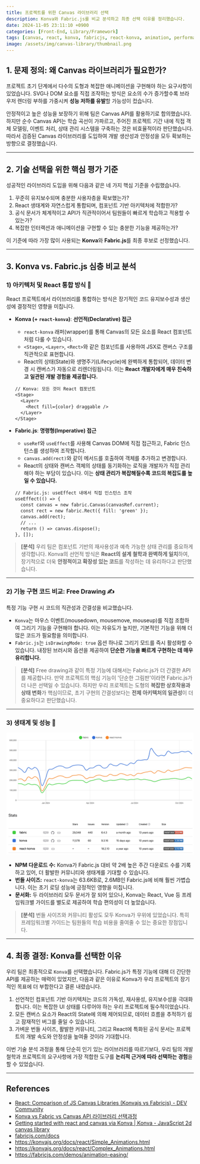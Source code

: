 ```yaml
---
title: 프로젝트를 위한 Canvas 라이브러리 선택
description: Konva와 Fabric.js를 비교 분석하고 최종 선택 이유를 정리했습니다.
date: 2024-11-05 23:11:10 +0900
categories: [Front-End, Library/Framework]
tags: [canvas, react, konva, fabricjs, react-konva, animation, performance, comparison]
image: /assets/img/canvas-library/thumbnail.png
---
```


## 1. 문제 정의: 왜 Canvas 라이브러리가 필요한가?

프로젝트 초기 단계에서 다수의 도형과 복잡한 애니메이션을 구현해야 하는 요구사항이 있었습니다. SVG나 DOM 요소를 직접 조작하는 방식은 요소의 수가 증가할수록 브라우저 렌더링 부하를 가중시켜 **성능 저하를 유발**할 가능성이 컸습니다.

안정적이고 높은 성능을 보장하기 위해 팀은 Canvas API를 활용하기로 합의했습니다. 하지만 순수 Canvas API는 학습 곡선이 가파르고, 주어진 프로젝트 기간 내에 직접 객체 모델링, 이벤트 처리, 상태 관리 시스템을 구축하는 것은 비효율적이라 판단했습니다. 따라서 검증된 Canvas 라이브러리를 도입하여 개발 생산성과 안정성을 모두 확보하는 방향으로 결정했습니다.

-----

## 2. 기술 선택을 위한 핵심 평가 기준

성공적인 라이브러리 도입을 위해 다음과 같은 네 가지 핵심 기준을 수립했습니다.

1. 꾸준히 유지보수되며 충분한 사용자층을 확보했는가?
2. React 생태계와 자연스럽게 통합되며, 컴포넌트 기반 아키텍처에 적합한가?
3. 공식 문서가 체계적이고 API가 직관적이어서 팀원들이 빠르게 학습하고 적용할 수 있는가?
4. 복잡한 인터랙션과 애니메이션을 구현할 수 있는 충분한 기능을 제공하는가?

이 기준에 따라 가장 많이 사용되는 **Konva**와 **Fabric.js**를 최종 후보로 선정했습니다.

-----

## 3. Konva vs. Fabric.js 심층 비교 분석

### **1) 아키텍처 및 React 통합 방식** 🧐

React 프로젝트에서 라이브러리를 통합하는 방식은 장기적인 코드 유지보수성과 생산성에 결정적인 영향을 미칩니다.

  * **Konva (+ `react-konva`)**: **선언적(Declarative) 접근**

      * `react-konva` 래퍼(wrapper)를 통해 Canvas의 모든 요소를 React 컴포넌트처럼 다룰 수 있습니다.
      * `<Stage>`, `<Layer>`, `<Rect>`와 같은 컴포넌트를 사용하여 JSX로 캔버스 구조를 직관적으로 표현합니다.
      * React의 상태(State)와 생명주기(Lifecycle)에 완벽하게 통합되어, 데이터 변경 시 캔버스가 자동으로 리렌더링됩니다. 이는 **React 개발자에게 매우 친숙하고 일관된 개발 경험을 제공합니다.**

    <!-- end list -->

    ```tsx
    // Konva: 모든 것이 React 컴포넌트
    <Stage>
      <Layer>
        <Rect fill={color} draggable />
      </Layer>
    </Stage>
    ```

  * **Fabric.js**: **명령형(Imperative) 접근**

      * `useRef`와 `useEffect`를 사용해 Canvas DOM에 직접 접근하고, Fabric 인스턴스를 생성하여 조작합니다.
      * `canvas.add(rect)`와 같이 메서드를 호출하여 객체를 추가하고 변경합니다.
      * React의 상태와 캔버스 객체의 상태를 동기화하는 로직을 개발자가 직접 관리해야 하는 부담이 있습니다. 이는 **상태 관리가 복잡해질수록 코드의 복잡도를 높일 수 있습니다.**

    <!-- end list -->

    ```tsx
    // Fabric.js: useEffect 내에서 직접 인스턴스 조작
    useEffect(() => {
      const canvas = new fabric.Canvas(canvasRef.current);
      const rect = new fabric.Rect({ fill: 'green' });
      canvas.add(rect);
      // ...
      return () => canvas.dispose();
    }, []);
    ```

> **[분석]** 우리 팀은 컴포넌트 기반의 재사용성과 예측 가능한 상태 관리를 중요하게 생각합니다. Konva의 선언적 방식은 **React의 설계 철학과 완벽하게 일치**하여, 장기적으로 더욱 **안정적이고 확장성 있는 코드**를 작성하는 데 유리하다고 판단했습니다.

-----

### **2) 기능 구현 코드 비교: Free Drawing** ✍️

특정 기능 구현 시 코드의 직관성과 간결성을 비교했습니다.

  * `Konva`는 마우스 이벤트(mousedown, mousemove, mouseup)를 직접 조합하여 그리기 기능을 구현해야 합니다. 이는 자유도가 높지만, 기본적인 기능을 위해 더 많은 코드가 필요함을 의미합니다.
  * `Fabric.js`는 `isDrawingMode: true` 옵션 하나로 그리기 모드를 즉시 활성화할 수 있습니다. 내장된 브러시와 옵션을 제공하여 **단순한 기능을 빠르게 구현하는 데 매우 유리합니다.**

> **[분석]** Free drawing과 같이 특정 기능에 대해서는 Fabric.js가 더 간결한 API를 제공합니다. 만약 프로젝트의 핵심 기능이 '단순한 그림판'이라면 Fabric.js가 더 나은 선택일 수 있습니다. 하지만 우리 프로젝트는 도형의 **복잡한 상호작용과 상태 변화**가 핵심이므로, 초기 구현의 간결성보다는 **전체 아키텍처의 일관성**이 더 중요하다고 판단했습니다.

-----

### **3) 생태계 및 성능** 🚀

![img](/assets/img/canvas-library/1.png)

  * **NPM 다운로드 수:** Konva가 Fabric.js 대비 약 2배 높은 주간 다운로드 수를 기록하고 있어, 더 활발한 커뮤니티와 생태계를 기대할 수 있습니다.
  * **번들 사이즈:** `react-konva`는 63.6KB로, 2.6MB인 Fabric.js에 비해 훨씬 가볍습니다. 이는 초기 로딩 성능에 긍정적인 영향을 미칩니다.
  * **문서화:** 두 라이브러리 모두 문서가 잘 되어 있으나, Konva는 React, Vue 등 프레임워크별 가이드를 별도로 제공하여 학습 편의성이 더 높았습니다.

> **[분석]** 번들 사이즈와 커뮤니티 활성도 모두 Konva가 우위에 있었습니다. 특히 프레임워크별 가이드는 팀원들의 학습 비용을 줄여줄 수 있는 중요한 장점입니다.

-----

## 4. 최종 결정: Konva를 선택한 이유

우리 팀은 최종적으로 `Konva`를 선택했습니다. Fabric.js가 특정 기능에 대해 더 간단한 API를 제공하는 매력이 있었지만, 다음과 같은 이유로 Konva가 우리 프로젝트의 장기적인 목표에 더 부합한다고 결론 내렸습니다.

1. 선언적인 컴포넌트 기반 아키텍처는 코드의 가독성, 재사용성, 유지보수성을 극대화합니다. 이는 복잡한 UI 상태를 다루어야 하는 우리 프로젝트에 필수적이었습니다.
2. 모든 캔버스 요소가 React의 State에 의해 제어되므로, 데이터 흐름을 추적하기 쉽고 잠재적인 버그를 줄일 수 있습니다.
3. 가벼운 번들 사이즈, 활발한 커뮤니티, 그리고 React에 특화된 공식 문서는 프로젝트의 개발 속도와 안정성을 높여줄 것이라 기대합니다.

이번 기술 분석 과정을 통해 단순히 인기 있는 라이브러리를 따르기보다, 우리 팀의 개발 철학과 프로젝트의 요구사항에 가장 적합한 도구를 **논리적 근거에 따라 선택하는 경험**을 할 수 있었습니다.

-----

## References

* [React: Comparison of JS Canvas Libraries (Konvajs vs Fabricjs) - DEV Community](https://dev.to/lico/react-comparison-of-js-canvas-libraries-konvajs-vs-fabricjs-1dan)
* [Konva vs Fabric vs Canvas API 라이브러리 선택과정](https://devysi0827.tistory.com/101)
* [Getting started with react and canvas via Konva | Konva - JavaScript 2d canvas library](https://konvajs.org/docs/react/index.html)
* [fabricjs.com/docs](https://fabricjs.com/docs/)
* https://konvajs.org/docs/react/Simple_Animations.html
* https://konvajs.org/docs/react/Complex_Animations.html
* https://fabricjs.com/demos/animation-easing/